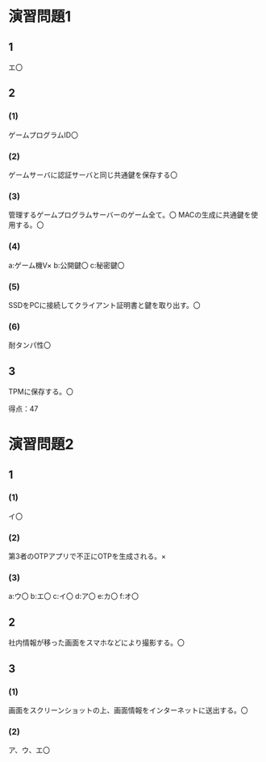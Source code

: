 # 演習問題1
## 1
エ〇

## 2
### (1)
ゲームプログラムID〇

### (2)
ゲームサーバに認証サーバと同じ共通鍵を保存する〇

### (3)
管理するゲームプログラムサーバーのゲーム全て。〇
MACの生成に共通鍵を使用する。〇

### (4)
a:ゲーム機V×
b:公開鍵〇
c:秘密鍵〇

### (5)
SSDをPCに接続してクライアント証明書と鍵を取り出す。〇

### (6)
耐タンパ性〇

## 3
TPMに保存する。〇

得点：47

# 演習問題2
## 1
### (1)
イ〇

### (2)
第3者のOTPアプリで不正にOTPを生成される。×

### (3)
a:ウ〇
b:エ〇
c:イ〇
d:ア〇
e:カ〇
f:オ〇

## 2
社内情報が移った画面をスマホなどにより撮影する。〇

## 3
### (1)
画面をスクリーンショットの上、画面情報をインターネットに送出する。〇

### (2)
ア、ウ、エ〇



